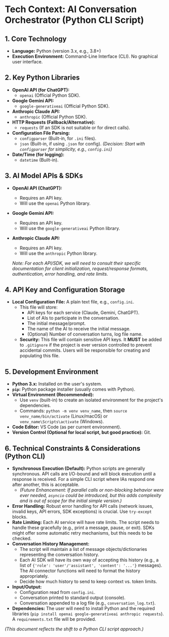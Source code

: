 # Tech Context: AI Conversation Orchestrator (Python CLI Script)

## 1. Core Technology

-   **Language:** Python (version 3.x, e.g., 3.8+)
-   **Execution Environment:** Command-Line Interface (CLI). No graphical user interface.

## 2. Key Python Libraries

-   **OpenAI API (for ChatGPT):**
    -   `openai` (Official Python SDK).
-   **Google Gemini API:**
    -   `google-generativeai` (Official Python SDK).
-   **Anthropic Claude API:**
    -   `anthropic` (Official Python SDK).
-   **HTTP Requests (Fallback/Alternative):**
    -   `requests` (If an SDK is not suitable or for direct calls).
-   **Configuration File Parsing:**
    -   `configparser` (Built-in, for `.ini` files).
    -   `json` (Built-in, if using `.json` for config).
    *(Decision: Start with `configparser` for simplicity, e.g., `config.ini`)*
-   **Date/Time (for logging):**
    -   `datetime` (Built-in).

## 3. AI Model APIs & SDKs

-   **OpenAI API (ChatGPT):**
    -   Requires an API key.
    -   Will use the `openai` Python library.
-   **Google Gemini API:**
    -   Requires an API key.
    -   Will use the `google-generativeai` Python library.
-   **Anthropic Claude API:**
    -   Requires an API key.
    -   Will use the `anthropic` Python library.

    *Note: For each API/SDK, we will need to consult their specific documentation for client initialization, request/response formats, authentication, error handling, and rate limits.*

## 4. API Key and Configuration Storage

-   **Local Configuration File:** A plain text file, e.g., `config.ini`.
    -   This file will store:
        -   API keys for each service (Claude, Gemini, ChatGPT).
        -   List of AIs to participate in the conversation.
        -   The initial message/prompt.
        -   The name of the AI to receive the initial message.
        -   (Optional) Number of conversation turns, log file name.
    -   **Security:** This file will contain sensitive API keys. It **MUST** be added to `.gitignore` if the project is ever version controlled to prevent accidental commits. Users will be responsible for creating and populating this file.

## 5. Development Environment

-   **Python 3.x:** Installed on the user's system.
-   **`pip`:** Python package installer (usually comes with Python).
-   **Virtual Environment (Recommended):**
    -   Use `venv` (built-in) to create an isolated environment for the project's dependencies.
    -   Commands: `python -m venv venv_name`, then `source venv_name/bin/activate` (Linux/macOS) or `venv_name\Scripts\activate` (Windows).
-   **Code Editor:** VS Code (as per current environment).
-   **Version Control (Optional for local script, but good practice):** Git.

## 6. Technical Constraints & Considerations (Python CLI)

-   **Synchronous Execution (Default):** Python scripts are generally synchronous. API calls are I/O-bound and will block execution until a response is received. For a simple CLI script where IAs respond one after another, this is acceptable.
    -   *(Future Enhancement: If parallel calls or non-blocking behavior were ever needed, `asyncio` could be introduced, but this adds complexity and is out of scope for the initial simple version.)*
-   **Error Handling:** Robust error handling for API calls (network issues, invalid keys, API errors, SDK exceptions) is crucial. Use `try-except` blocks.
-   **Rate Limiting:** Each AI service will have rate limits. The script needs to handle these gracefully (e.g., print a message, pause, or exit). SDKs might offer some automatic retry mechanisms, but this needs to be checked.
-   **Conversation History Management:**
    -   The script will maintain a list of message objects/dictionaries representing the conversation history.
    -   Each AI SDK will have its own way of accepting this history (e.g., a list of `{'role': 'user'/'assistant', 'content': '...'}` messages). The AI connector functions will need to format the history appropriately.
    -   Decide how much history to send to keep context vs. token limits.
-   **Input/Output:**
    -   Configuration read from `config.ini`.
    -   Conversation printed to standard output (console).
    -   Conversation appended to a log file (e.g., `conversation_log.txt`).
-   **Dependencies:** The user will need to install Python and the required libraries (`pip install openai google-generativeai anthropic requests`). A `requirements.txt` file will be provided.

*(This document reflects the shift to a Python CLI script approach.)*
